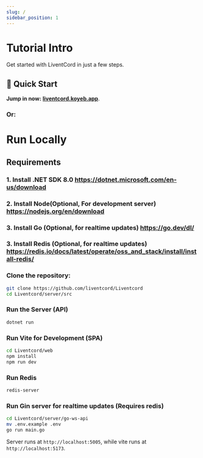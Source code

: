 ```yaml
---
slug: /
sidebar_position: 1
---
```


# Tutorial Intro

Get started with LiventCord in just a few steps.

## 🚀 Quick Start

**Jump in now:** **[liventcord.koyeb.app](https://liventcord.koyeb.app)**.
### Or:
# **Run Locally**

## Requirements
### 1. Install .NET SDK 8.0 https://dotnet.microsoft.com/en-us/download
### 2. Install Node(Optional, For development server) https://nodejs.org/en/download
### 3. Install Go (Optional, for realtime updates) https://go.dev/dl/
### 3. Install Redis (Optional, for realtime updates) https://redis.io/docs/latest/operate/oss_and_stack/install/install-redis/


### Clone the repository:
```bash
git clone https://github.com/liventcord/Liventcord
cd Liventcord/server/src
```
### Run the Server (API)
```bash
dotnet run
```

### Run Vite for Development (SPA)
```bash
cd Liventcord/web
npm install
npm run dev
```
### Run Redis
```bash
redis-server
```
### Run Gin server for realtime updates (Requires redis)
```bash
cd Liventcord/server/go-ws-api
mv .env.example .env
go run main.go
```

Server runs at `http://localhost:5005`, while vite runs at `http://localhost:5173`.


